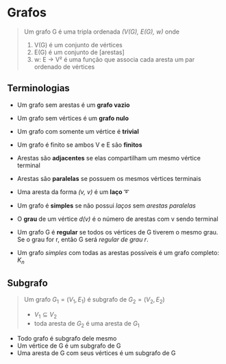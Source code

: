 # Grafos

> Um grafo G é uma tripla ordenada *(V(G), E(G), w)* onde
> 
> 1. V(G) é um conjunto de vértices
> 2. E(G) é um conjunto de [arestas]
> 3. w: E -> V² é uma função que associa cada aresta um par ordenado de vértices

## Terminologias

- Um grafo sem arestas é um **grafo vazio**
- Um grafo sem vértices é um **grafo nulo**
- Um grafo com somente um vértice é **trivial**
- Um grafo é finito se ambos V e E são **finitos**

- Arestas são **adjacentes** se elas compartilham um mesmo vértice terminal
- Arestas são **paralelas** se possuem os mesmos vértices terminais
- Uma aresta da forma *(v, v)* é um **laço** ➰
- Um grafo é **simples** se não possui *laços* sem *arestas paralelas*

- O **grau** de um vértice *d(v)* é o número de arestas com v sendo terminal
- Um grafo G é **regular** se todos os vértices de G tiverem o mesmo grau. Se o grau for r, então G será *regular de grau r*.

- Um grafo *simples* com todas as arestas possíveis é um grafo completo: $K_n$

## Subgrafo

> Um grafo $G_1=(V_1, E_1)$ é subgrafo de $G_2=(V_2, E_2)$
>
> - $V_1 \subseteq V_2$
> - toda aresta de $G_2$ é uma aresta de $G_1$

- Todo grafo é subgrafo dele mesmo
- Um vértice de G é um subgrafo de G
- Uma aresta de G com seus vértices é um subgrafo de G